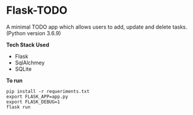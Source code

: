 # Flask-TODO
A minimal TODO app which allows users to add, update and delete tasks. 
(Python version 3.6.9)

**Tech Stack Used**
* Flask 
* SqlAlchmey
* SQLite

**To run**
```
pip install -r requeriments.txt
export FLASK_APP=app.py
export FLASK_DEBUG=1
flask run
```
